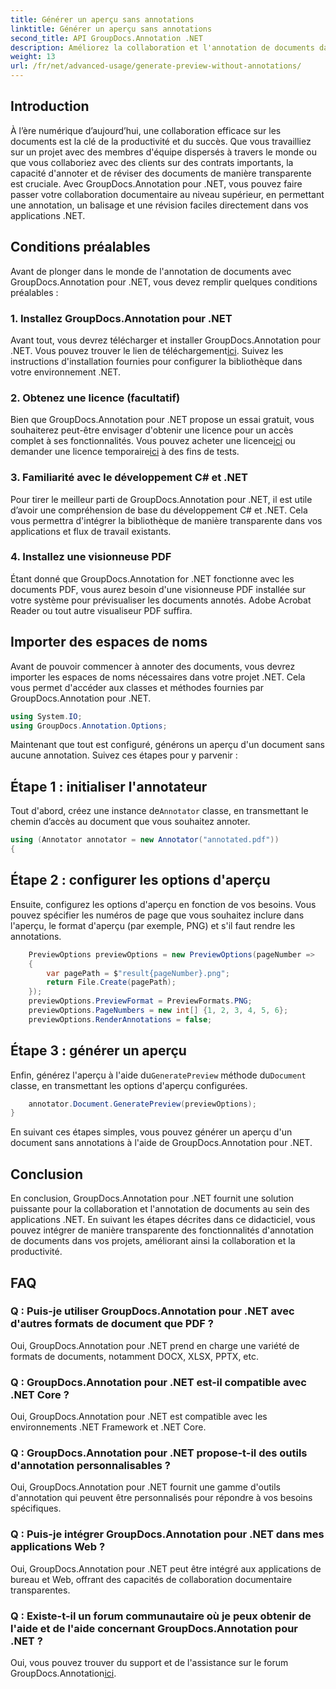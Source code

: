 ```yaml
---
title: Générer un aperçu sans annotations
linktitle: Générer un aperçu sans annotations
second_title: API GroupDocs.Annotation .NET
description: Améliorez la collaboration et l'annotation de documents dans les applications .NET à l'aide de GroupDocs.Annotation pour .NET. Annotez, annotez et révisez facilement des documents avec cette puissante bibliothèque.
weight: 13
url: /fr/net/advanced-usage/generate-preview-without-annotations/
---
```

## Introduction
À l’ère numérique d’aujourd’hui, une collaboration efficace sur les documents est la clé de la productivité et du succès. Que vous travailliez sur un projet avec des membres d'équipe dispersés à travers le monde ou que vous collaboriez avec des clients sur des contrats importants, la capacité d'annoter et de réviser des documents de manière transparente est cruciale. Avec GroupDocs.Annotation pour .NET, vous pouvez faire passer votre collaboration documentaire au niveau supérieur, en permettant une annotation, un balisage et une révision faciles directement dans vos applications .NET.
## Conditions préalables
Avant de plonger dans le monde de l'annotation de documents avec GroupDocs.Annotation pour .NET, vous devez remplir quelques conditions préalables :
### 1. Installez GroupDocs.Annotation pour .NET
 Avant tout, vous devrez télécharger et installer GroupDocs.Annotation pour .NET. Vous pouvez trouver le lien de téléchargement[ici](https://releases.groupdocs.com/annotation/net/). Suivez les instructions d'installation fournies pour configurer la bibliothèque dans votre environnement .NET.
### 2. Obtenez une licence (facultatif)
Bien que GroupDocs.Annotation pour .NET propose un essai gratuit, vous souhaiterez peut-être envisager d'obtenir une licence pour un accès complet à ses fonctionnalités. Vous pouvez acheter une licence[ici](https://purchase.groupdocs.com/buy) ou demander une licence temporaire[ici](https://purchase.groupdocs.com/temporary-license/) à des fins de tests.
### 3. Familiarité avec le développement C# et .NET
Pour tirer le meilleur parti de GroupDocs.Annotation pour .NET, il est utile d’avoir une compréhension de base du développement C# et .NET. Cela vous permettra d'intégrer la bibliothèque de manière transparente dans vos applications et flux de travail existants.
### 4. Installez une visionneuse PDF
Étant donné que GroupDocs.Annotation for .NET fonctionne avec les documents PDF, vous aurez besoin d'une visionneuse PDF installée sur votre système pour prévisualiser les documents annotés. Adobe Acrobat Reader ou tout autre visualiseur PDF suffira.

## Importer des espaces de noms
Avant de pouvoir commencer à annoter des documents, vous devrez importer les espaces de noms nécessaires dans votre projet .NET. Cela vous permet d'accéder aux classes et méthodes fournies par GroupDocs.Annotation pour .NET.

```csharp
using System.IO;
using GroupDocs.Annotation.Options;
```

Maintenant que tout est configuré, générons un aperçu d'un document sans aucune annotation. Suivez ces étapes pour y parvenir :
## Étape 1 : initialiser l'annotateur
 Tout d'abord, créez une instance de`Annotator` classe, en transmettant le chemin d’accès au document que vous souhaitez annoter.
```csharp
using (Annotator annotator = new Annotator("annotated.pdf"))
{
```
## Étape 2 : configurer les options d'aperçu
Ensuite, configurez les options d'aperçu en fonction de vos besoins. Vous pouvez spécifier les numéros de page que vous souhaitez inclure dans l'aperçu, le format d'aperçu (par exemple, PNG) et s'il faut rendre les annotations.
```csharp
    PreviewOptions previewOptions = new PreviewOptions(pageNumber =>
    {
        var pagePath = $"result{pageNumber}.png";
        return File.Create(pagePath);
    });
    previewOptions.PreviewFormat = PreviewFormats.PNG;
    previewOptions.PageNumbers = new int[] {1, 2, 3, 4, 5, 6};
    previewOptions.RenderAnnotations = false;
```
## Étape 3 : générer un aperçu
 Enfin, générez l'aperçu à l'aide du`GeneratePreview` méthode du`Document` classe, en transmettant les options d'aperçu configurées.
```csharp
    annotator.Document.GeneratePreview(previewOptions);
}
```
En suivant ces étapes simples, vous pouvez générer un aperçu d'un document sans annotations à l'aide de GroupDocs.Annotation pour .NET.

## Conclusion
En conclusion, GroupDocs.Annotation pour .NET fournit une solution puissante pour la collaboration et l'annotation de documents au sein des applications .NET. En suivant les étapes décrites dans ce didacticiel, vous pouvez intégrer de manière transparente des fonctionnalités d'annotation de documents dans vos projets, améliorant ainsi la collaboration et la productivité.
## FAQ
### Q : Puis-je utiliser GroupDocs.Annotation pour .NET avec d'autres formats de document que PDF ?
Oui, GroupDocs.Annotation pour .NET prend en charge une variété de formats de documents, notamment DOCX, XLSX, PPTX, etc.
### Q : GroupDocs.Annotation pour .NET est-il compatible avec .NET Core ?
Oui, GroupDocs.Annotation pour .NET est compatible avec les environnements .NET Framework et .NET Core.
### Q : GroupDocs.Annotation pour .NET propose-t-il des outils d'annotation personnalisables ?
Oui, GroupDocs.Annotation pour .NET fournit une gamme d'outils d'annotation qui peuvent être personnalisés pour répondre à vos besoins spécifiques.
### Q : Puis-je intégrer GroupDocs.Annotation pour .NET dans mes applications Web ?
Oui, GroupDocs.Annotation pour .NET peut être intégré aux applications de bureau et Web, offrant des capacités de collaboration documentaire transparentes.
### Q : Existe-t-il un forum communautaire où je peux obtenir de l'aide et de l'aide concernant GroupDocs.Annotation pour .NET ?
 Oui, vous pouvez trouver du support et de l'assistance sur le forum GroupDocs.Annotation[ici](https://forum.groupdocs.com/c/annotation/10).